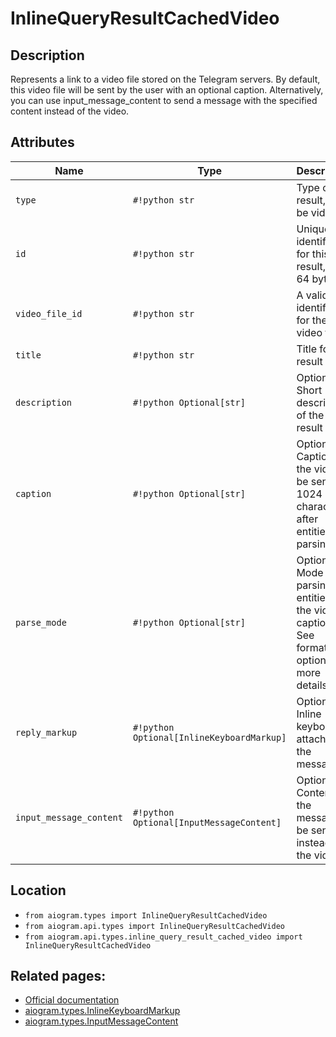 # InlineQueryResultCachedVideo

## Description

Represents a link to a video file stored on the Telegram servers. By default, this video file will be sent by the user with an optional caption. Alternatively, you can use input_message_content to send a message with the specified content instead of the video.


## Attributes

| Name | Type | Description |
| - | - | - |
| `type` | `#!python str` | Type of the result, must be video |
| `id` | `#!python str` | Unique identifier for this result, 1-64 bytes |
| `video_file_id` | `#!python str` | A valid file identifier for the video file |
| `title` | `#!python str` | Title for the result |
| `description` | `#!python Optional[str]` | Optional. Short description of the result |
| `caption` | `#!python Optional[str]` | Optional. Caption of the video to be sent, 0-1024 characters after entities parsing |
| `parse_mode` | `#!python Optional[str]` | Optional. Mode for parsing entities in the video caption. See formatting options for more details. |
| `reply_markup` | `#!python Optional[InlineKeyboardMarkup]` | Optional. Inline keyboard attached to the message |
| `input_message_content` | `#!python Optional[InputMessageContent]` | Optional. Content of the message to be sent instead of the video |



## Location

- `from aiogram.types import InlineQueryResultCachedVideo`
- `from aiogram.api.types import InlineQueryResultCachedVideo`
- `from aiogram.api.types.inline_query_result_cached_video import InlineQueryResultCachedVideo`

## Related pages:

- [Official documentation](https://core.telegram.org/bots/api#inlinequeryresultcachedvideo)
- [aiogram.types.InlineKeyboardMarkup](../types/inline_keyboard_markup.md)
- [aiogram.types.InputMessageContent](../types/input_message_content.md)
